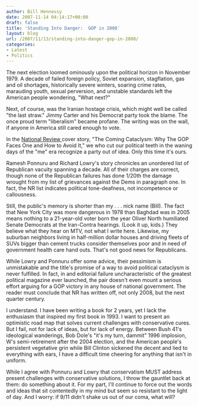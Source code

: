 ```yaml
---
author: Bill Hennessy
date: 2007-11-14 04:14:17+00:00
draft: false
title: 'Standing Into Danger:  GOP in 2008'
layout: blog
url: /2007/11/13/standing-into-danger-gop-in-2008/
categories:
- Latest
- Politics
---
```


The next election loomed ominously upon the political horizon in November 1979.  A decade of failed foreign policy, Soviet expansion, stagflation, gas and oil shortages, historically severe winters, soaring crime rates, marauding youth, sexual perversion, and unstable standards left the American people wondering, "What next?"

Next, of course, was the Iranian hostage crisis, which might well be called "the last straw."  Jimmy Carter and his Democrat party took the blame.  The once proud term "liberalism" became profane.  The writing was on the wall, if anyone in America still cared enough to vote.

In the [National Review ](https://www.nationalreview.com/)cover story, "The Coming Cataclysm: Why The GOP Faces One and How to Avoid It," we who cut our political teeth in the waning days of the "me" era recognize a party out of idea.  Only this time it's ours.

Ramesh Ponnuru and Richard Lowry's story chronicles an unordered list of Republican vacuity spanning a decade.  All of their charges are correct, though none of the Republican failures has done 1/20th the damage wrought from my list of grievances against the Dems in paragraph one.  In fact, the NR list indicates political tone-deafness, not incompetence or callousness.

Still, the public's memory is shorter than my . . . nick name (Bill).  The fact that New York City was more dangerous in 1978 than Baghdad was in 2005 means nothing to a 21-year-old voter born the year Oliver North humiliated Senate Democrats at the Iran-Contra hearings.  (Look it up, kids.)   They believe what they hear on MTV, not what I write here.  Likewise, my suburban neighbors living in half-million dollar houses and driving fleets of SUVs bigger than cement trucks consider themselves poor and in need of government health care hand outs.  That's not good news for Republicans.

While Lowry and Ponnuru offer some advice, their pessimism is unmistakable and the title's promise of a way to avoid political cataclysm is never fulfilled.  In fact, in and editorial failure uncharacteristic of the greatest political magazine ever launched, the pair doesn't even mount a serious effort arguing for a GOP victory in any house of national government.  The reader must conclude that NR has written off, not only 2008, but the next quarter century.

I understand.  I have been writing a book for 2 years, yet I lack the enthusiasm that inspired my first book in 1993.  I want to present an optimistic road map that solves current challenges with conservative cures.  But I fail, not for lack of ideas, but for lack of energy.  Between Bush 41's ideological wanderings, Bob Dole's "it's my turn, dammit" 1996 implosion, W's semi-retirement after the 2004 election, and the American people's persistent vegetative grin while Bill Clinton sickened the decent and lied to everything with ears, I have a difficult time cheering for anything that isn't in uniform.

While I agree with Ponnuru and Lowry that conservatism MUST address present challenges with conservative solutions, I throw the gauntlet back at them:  do something about it.  For my part, I'll continue to force out the words and ideas that sit contentedly in my mind but seem so resistant to the light of day.  And I worry:  if 9/11 didn't shake us out of our coma, what will?
